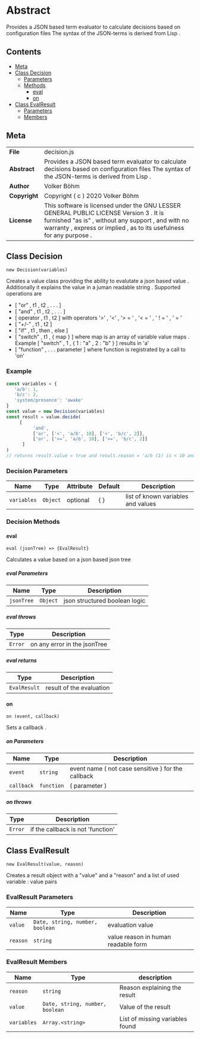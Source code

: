 <!-- This file is generated by jsmddoc version 0.1 -->

# Abstract

Provides a JSON based term evaluator to calculate decisions based on configuration files The syntax of the JSON-terms is derived from Lisp .

## Contents

- [Meta](#Meta)
- [Class Decision](#Class-Decision)
  - [Parameters](#Decision-Parameters)
  - [Methods](#Decision-Methods)
    - [eval](#eval)
    - [on](#on)
- [Class EvalResult](#Class-EvalResult)
  - [Parameters](#EvalResult-Parameters)
  - [Members](#EvalResult-Members)

## Meta

| | |
| --- | --- |
| **File** | decision.js |
| **Abstract** | Provides a JSON based term evaluator to calculate decisions based on configuration files The syntax of the JSON-terms is derived from Lisp . |
| **Author** | Volker Böhm |
| **Copyright** | Copyright ( c ) 2020 Volker Böhm |
| **License** | This software is licensed under the GNU LESSER GENERAL PUBLIC LICENSE Version 3 . It is furnished "as is" , without any support , and with no warranty , express or implied , as to its usefulness for any purpose . |

## Class Decision

`new Decision(variables)`

Creates a value class providing the ability to evalutate a json based value . Additionally it explains the value in a juman readable string . Supported operations are

- [ "or" , t1 , t2 , . . . ]
- [ "and" , t1 , t2 , . . . ]
- [ operator , t1 , t2 ] with operators '>' , '<' , '> = ' , '< = ' , ' ! = ' , ' = '
- [ "+/-" , t1 , t2 ]
- [ "if" , t1 , then , else ]
- [ "switch" , t1 , { map } ] where map is an array of variable value maps . Example [ "switch" , 1 , { 1 : "a" , 2 : "b" } ] results in 'a'
- [ "function" , . . . parameter ] where function is registrated by a call to 'on'

### Example

```javascript
const variables = {
   'a/b': 1,
   'b/c': 2,
   'system/presence': 'awake'
}
const value = new Decision(variables)
const result = value.decide(
     [
          'and',
          ['or', ['<', 'a/b', 10], ['<', 'b/c', 2]],
          ['or', ['>=', 'a/b', 10], ['>=', 'b/c', 2]]
      ]
)
// returns result.value = true and result.reason = 'a/b (1) is < 10 and b/c (2) is >= 2'
```

### Decision Parameters

| Name | Type | Attribute | Default | Description |
| ---------- | ------------ | ------------ | ------------ | ----------------- |
| `variables` | `Object` | optional | { } | list of known variables and values | |

### Decision Methods

#### eval

`eval (jsonTree) => {EvalResult}`

Calculates a value based on a json based json tree

##### eval Parameters

| Name | Type | Description |
| ---------- | ------------ | ----------------- |
| `jsonTree` | `Object` | json structured boolean logic | |

##### eval throws

| Type | Description |
| ---- | ----------- |
| `Error` | on any error in the jsonTree |

##### eval returns

| Type | Description |
| ---- | ----------- |
| `EvalResult` | result of the evaluation |

#### on

`on (event, callback)`

Sets a callback .

##### on Parameters

| Name | Type | Description |
| ---------- | ------------ | ----------------- |
| `event` | `string` | event name ( not case sensitive ) for the callback | |
| `callback` | `function` | ( parameter ) | |

##### on throws

| Type | Description |
| ---- | ----------- |
| `Error` | if the callback is not 'function' |

## Class EvalResult

`new EvalResult(value, reason)`

Creates a result object with a "value" and a "reason" and a list of used variable : value pairs

### EvalResult Parameters

| Name | Type | Description |
| ---------- | ------------ | ----------------- |
| `value` | `Date, string, number, boolean` | evaluation value | |
| `reason` | `string` | value reason in human readable form | |

### EvalResult Members

| Name | Type | description |
| ------------ | ------------ | ------------ |
| `reason` | `string` | Reason explaining the result |
| `value` | `Date, string, number, boolean` | Value of the result |
| `variables` | `Array.<string>` | List of missing variables found |
